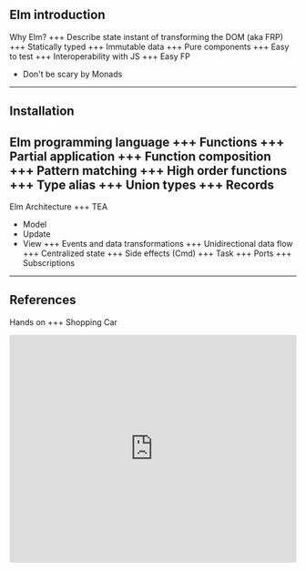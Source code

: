 Elm introduction
---
Why Elm? 
+++
Describe state instant of transforming the DOM (aka FRP)
+++
Statically typed
+++
Immutable data
+++
Pure components
+++
Easy to test
+++
Interoperability with JS
+++
Easy FP 
- Don't be scary by Monads
---
Installation
---
Elm programming language
+++
Functions
+++
Partial application
+++
Function composition
+++
Pattern matching
+++
High order functions
+++
Type alias
+++
Union types
+++
Records
--- 
Elm Architecture
+++
TEA
- Model
- Update
- View
+++
Events and data transformations
+++
Unidirectional data flow
+++
Centralized state
+++
Side effects (Cmd)
+++
Task
+++
Ports
+++
Subscriptions
---
References
---
Hands on
+++
Shopping Car
<iframe src="https://embed.ellie-app.com/3JRzBt5zzt7a1/1" style="width:100%; height:400px; border:0; border-radius: 3px; overflow:hidden;" sandbox="allow-modals allow-forms allow-popups allow-scripts allow-same-origin"></iframe>
